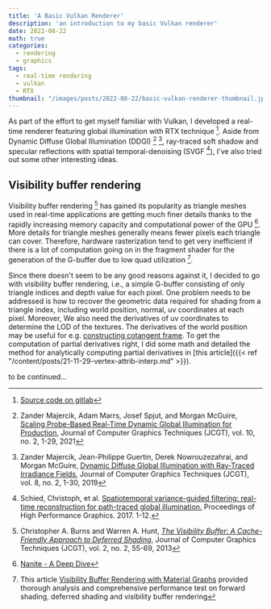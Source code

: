 ```yaml
---
title: 'A Basic Vulkan Renderer'
description: 'an introduction to my basic Vulkan renderer'
date: 2022-08-22
math: true
categories:
  - rendering
  - graphics
tags:
  - real-time rendering 
  - vulkan
  - RTX
thumbnail: "/images/posts/2022-08-22/basic-vulkan-renderer-thumbnail.jpg"
---
```


As part of the effort to get myself familiar with Vulkan, I developed a real-time renderer featuring global illumination with RTX technique [^basic-renderer-source-code]. Aside from Dynamic Diffuse Global Illumination (DDGI) [^scaling-ddgi] [^ddgi], ray-traced soft shadow and specular reflections with spatial temporal-denoising (SVGF [^svgf]), I've also tried out some other interesting ideas.

<!--more-->
## Visibility buffer rendering

Visibility buffer rendering [^paper-2013] has gained its popularity as triangle meshes used in real-time applications are getting much finer details thanks to the rapidly increasing memory capacity and computational power of the GPU [^nanite-siggraph-2021]. More details for triangle meshes generally means fewer pixels each triangle can cover. Therefore, hardware rasterization tend to get very inefficient if there is a lot of computation going on in the fragment shader for the generation of the G-buffer due to low quad utilization [^filmic-world-blog]. 

Since there doesn't seem to be any good reasons against it, I decided to go with visibility buffer rendering, i.e., a simple G-buffer consisting of only triangle indices and depth value for each pixel. One problem needs to be addressed is how to recover the geometric data required for shading from a triangle index, including world position, normal, uv coordinates at each pixel. Moreover, We also need the derivatives of uv coordinates to determine the LOD of the textures. The derivatives of the world position may be useful for e.g. [constructing cotangent frame](http://www.thetenthplanet.de/archives/1180). To get the computation of partial derivatives right, I did some math and detailed the method for analytically computing partial derivatives in [this article]({{< ref "/content/posts/21-11-29-vertex-attrib-interp.md" >}}).

to be continued...

[^basic-renderer-source-code]: [Source code on gitlab](https://gitlab.com/chao-jia/spock#the-basic-renderer)

[^paper-2013]: Christopher A. Burns and Warren A. Hunt, _[The Visibility Buffer: A Cache-Friendly Approach to Deferred Shading](https://jcgt.org/published/0002/02/04/)_, Journal of Computer Graphics Techniques (JCGT), vol. 2, no. 2, 55-69, 2013

[^filmic-world-blog]: This article [Visibility Buffer Rendering with Material Graphs](http://filmicworlds.com/blog/visibility-buffer-rendering-with-material-graphs/) provided thorough analysis and comprehensive performance test on forward shading, deferred shading and visibility buffer rendering

[^scaling-ddgi]: Zander Majercik, Adam Marrs, Josef Spjut, and Morgan McGuire, [Scaling Probe-Based Real-Time Dynamic Global Illumination for Production](https://jcgt.org/published/0010/02/01/), Journal of Computer Graphics Techniques (JCGT), vol. 10, no. 2, 1-29, 2021

[^ddgi]: Zander Majercik, Jean-Philippe Guertin, Derek Nowrouzezahrai, and Morgan McGuire, [Dynamic Diffuse Global Illumination with Ray-Traced Irradiance Fields](https://jcgt.org/published/0008/02/01/), Journal of Computer Graphics Techniques (JCGT), vol. 8, no. 2, 1-30, 2019

[^svgf]: Schied, Christoph, et al. [Spatiotemporal variance-guided filtering: real-time reconstruction for path-traced global illumination.](https://dl.acm.org/doi/10.1145/3105762.3105770) Proceedings of High Performance Graphics. 2017. 1-12.

[^nanite-siggraph-2021]: [Nanite - A Deep Dive](https://advances.realtimerendering.com/s2021/Karis_Nanite_SIGGRAPH_Advances_2021_final.pdf)
